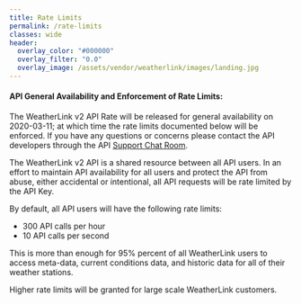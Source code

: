 ```yaml
---
title: Rate Limits
permalink: /rate-limits
classes: wide
header:
  overlay_color: "#000000"
  overlay_filter: "0.0"
  overlay_image: /assets/vendor/weatherlink/images/landing.jpg
---
```


<div class="notice--success">
<h4>API General Availability and Enforcement of Rate Limits:</h4>
<p>The WeatherLink v2 API Rate will be released for general availability on 2020-03-11; at which time the rate limits documented below will be enforced. If you have any questions or concerns please contact the API developers through the API <a href="support">Support Chat Room</a>.</p>
</div>

The WeatherLink v2 API is a shared resource between all API users. In an effort to maintain API availability for all users and protect the API from abuse, either accidental or intentional, all API requests will be rate limited by the API Key.

By default, all API users will have the following rate limits:

* 300 API calls per hour
* 10 API calls per second

This is more than enough for 95% percent of all WeatherLink users to access meta-data, current conditions data, and historic data for all of their weather stations.

Higher rate limits will be granted for large scale WeatherLink customers.

